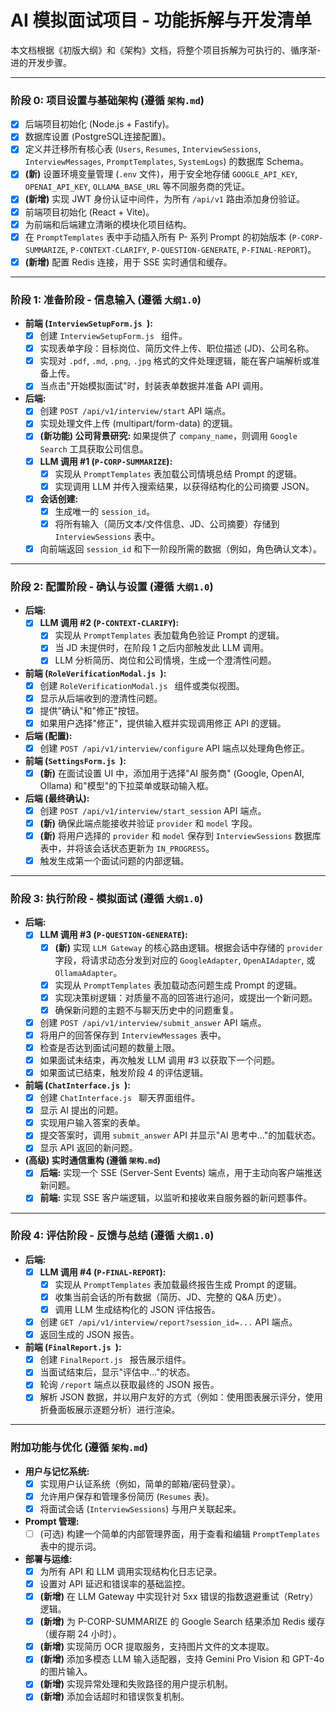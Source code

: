 # AI 模拟面试项目 - 功能拆解与开发清单

本文档根据《初版大纲》和《架构》文档，将整个项目拆解为可执行的、循序渐- 进的开发步骤。

---

### 阶段 0: 项目设置与基础架构 (遵循 `架构.md`)

- [x] 后端项目初始化 (Node.js + Fastify)。
- [x] 数据库设置 (PostgreSQL连接配置)。
- [x] 定义并迁移所有核心表 (`Users`, `Resumes`, `InterviewSessions`, `InterviewMessages`, `PromptTemplates`, `SystemLogs`) 的数据库 Schema。
- [x] **(新)** 设置环境变量管理 (`.env` 文件)，用于安全地存储 `GOOGLE_API_KEY`, `OPENAI_API_KEY`, `OLLAMA_BASE_URL` 等不同服务商的凭证。
- [x] **(新增)** 实现 JWT 身份认证中间件，为所有 `/api/v1` 路由添加身份验证。
- [x] 前端项目初始化 (React + Vite)。
- [x] 为前端和后端建立清晰的模块化项目结构。
- [x] 在 `PromptTemplates` 表中手动插入所有 P- 系列 Prompt 的初始版本 (`P-CORP-SUMMARIZE`, `P-CONTEXT-CLARIFY`, `P-QUESTION-GENERATE`, `P-FINAL-REPORT`)。
- [x] **(新增)** 配置 Redis 连接，用于 SSE 实时通信和缓存。

---

### 阶段 1: 准备阶段 - 信息输入 (遵循 `大纲1.0`)

- **前端 (`InterviewSetupForm.js `):**
    - [x] 创建 `InterviewSetupForm.js ` 组件。
    - [x] 实现表单字段：目标岗位、简历文件上传、职位描述 (JD)、公司名称。
    - [x] 实现对 `.pdf`, `.md`, `.png`, `.jpg` 格式的文件处理逻辑，能在客户端解析或准备上传。
    - [x] 当点击"开始模拟面试"时，封装表单数据并准备 API 调用。
- **后端:**
    - [x] 创建 `POST /api/v1/interview/start` API 端点。
    - [x] 实现处理文件上传 (multipart/form-data) 的逻辑。
    - [x] **(新功能) 公司背景研究:** 如果提供了 `company_name`，则调用 `Google Search` 工具获取公司信息。
    - [x] **LLM 调用 #1 (`P-CORP-SUMMARIZE`):**
        - [x] 实现从 `PromptTemplates` 表加载公司情境总结 Prompt 的逻辑。
        - [x] 实现调用 LLM 并传入搜索结果，以获得结构化的公司摘要 JSON。
    - [x] **会话创建:**
        - [x] 生成唯一的 `session_id`。
        - [x] 将所有输入（简历文本/文件信息、JD、公司摘要）存储到 `InterviewSessions` 表中。
    - [x] 向前端返回 `session_id` 和下一阶段所需的数据（例如，角色确认文本）。

---

### 阶段 2: 配置阶段 - 确认与设置 (遵循 `大纲1.0`)

- **后端:**
    - [x] **LLM 调用 #2 (`P-CONTEXT-CLARIFY`):**
        - [x] 实现从 `PromptTemplates` 表加载角色验证 Prompt 的逻辑。
        - [x] 当 JD 未提供时，在阶段 1 之后内部触发此 LLM 调用。
        - [x] LLM 分析简历、岗位和公司情境，生成一个澄清性问题。
- **前端 (`RoleVerificationModal.js `):**
    - [x] 创建 `RoleVerificationModal.js ` 组件或类似视图。
    - [x] 显示从后端收到的澄清性问题。
    - [x] 提供"确认"和"修正"按钮。
    - [x] 如果用户选择"修正"，提供输入框并实现调用修正 API 的逻辑。
- **后端 (配置):**
    - [x] 创建 `POST /api/v1/interview/configure` API 端点以处理角色修正。
- **前端 (`SettingsForm.js `):**
    - [x] **(新)** 在面试设置 UI 中，添加用于选择"AI 服务商" (Google, OpenAI, Ollama) 和"模型"的下拉菜单或联动输入框。
- **后端 (最终确认):**
    - [x] 创建 `POST /api/v1/interview/start_session` API 端点。
    - [x] **(新)** 确保此端点能接收并验证 `provider` 和 `model` 字段。
    - [x] **(新)** 将用户选择的 `provider` 和 `model` 保存到 `InterviewSessions` 数据库表中，并将该会话状态更新为 `IN_PROGRESS`。
    - [x] 触发生成第一个面试问题的内部逻辑。

---

### 阶段 3: 执行阶段 - 模拟面试 (遵循 `大纲1.0`)

- **后端:**
    - [x] **LLM 调用 #3 (`P-QUESTION-GENERATE`):**
        - [x] **(新)** 实现 `LLM Gateway` 的核心路由逻辑。根据会话中存储的 `provider` 字段，将请求动态分发到对应的 `GoogleAdapter`, `OpenAIAdapter`, 或 `OllamaAdapter`。
        - [x] 实现从 `PromptTemplates` 表加载动态问题生成 Prompt 的逻辑。
        - [x] 实现决策树逻辑：对质量不高的回答进行追问，或提出一个新问题。
        - [x] 确保新问题的主题不与聊天历史中的问题重复。
    - [x] 创建 `POST /api/v1/interview/submit_answer` API 端点。
    - [x] 将用户的回答保存到 `InterviewMessages` 表中。
    - [x] 检查是否达到面试问题的数量上限。
    - [x] 如果面试未结束，再次触发 LLM 调用 #3 以获取下一个问题。
    - [x] 如果面试已结束，触发阶段 4 的评估逻辑。
- **前端 (`ChatInterface.js `):**
    - [x] 创建 `ChatInterface.js ` 聊天界面组件。
    - [x] 显示 AI 提出的问题。
    - [x] 实现用户输入答案的表单。
    - [x] 提交答案时，调用 `submit_answer` API 并显示"AI 思考中..."的加载状态。
    - [x] 显示 API 返回的新问题。
- **(高级) 实时通信重构 (遵循 `架构.md`)**
    - [x] **后端:** 实现一个 SSE (Server-Sent Events) 端点，用于主动向客户端推送新问题。
    - [x] **前端:** 实现 SSE 客户端逻辑，以监听和接收来自服务器的新问题事件。

---

### 阶段 4: 评估阶段 - 反馈与总结 (遵循 `大纲1.0`)

- **后端:**
    - [x] **LLM 调用 #4 (`P-FINAL-REPORT`):**
        - [x] 实现从 `PromptTemplates` 表加载最终报告生成 Prompt 的逻辑。
        - [x] 收集当前会话的所有数据（简历、JD、完整的 Q&A 历史）。
        - [x] 调用 LLM 生成结构化的 JSON 评估报告。
    - [x] 创建 `GET /api/v1/interview/report?session_id=...` API 端点。
    - [x] 返回生成的 JSON 报告。
- **前端 (`FinalReport.js `):**
    - [x] 创建 `FinalReport.js ` 报告展示组件。
    - [x] 当面试结束后，显示"评估中..."的状态。
    - [x] 轮询 `/report` 端点以获取最终的 JSON 报告。
    - [x] 解析 JSON 数据，并以用户友好的方式（例如：使用图表展示评分，使用折叠面板展示逐题分析）进行渲染。

---

### 附加功能与优化 (遵循 `架构.md`)

- **用户与记忆系统:**
    - [x] 实现用户认证系统（例如，简单的邮箱/密码登录）。
    - [x] 允许用户保存和管理多份简历 (`Resumes` 表)。
    - [x] 将面试会话 (`InterviewSessions`) 与用户关联起来。
- **Prompt 管理:**
    - [ ] (可选) 构建一个简单的内部管理界面，用于查看和编辑 `PromptTemplates` 表中的提示词。
- **部署与运维:**
    - [x] 为所有 API 和 LLM 调用实现结构化日志记录。
    - [x] 设置对 API 延迟和错误率的基础监控。
    - [x] **(新增)** 在 LLM Gateway 中实现针对 5xx 错误的指数退避重试（Retry）逻辑。
    - [x] **(新增)** 为 P-CORP-SUMMARIZE 的 Google Search 结果添加 Redis 缓存（缓存期 24 小时）。
    - [x] **(新增)** 实现简历 OCR 提取服务，支持图片文件的文本提取。
    - [x] **(新增)** 添加多模态 LLM 输入适配器，支持 Gemini Pro Vision 和 GPT-4o 的图片输入。
    - [x] **(新增)** 实现异常处理和失败路径的用户提示机制。
    - [x] **(新增)** 添加会话超时和错误恢复机制。
